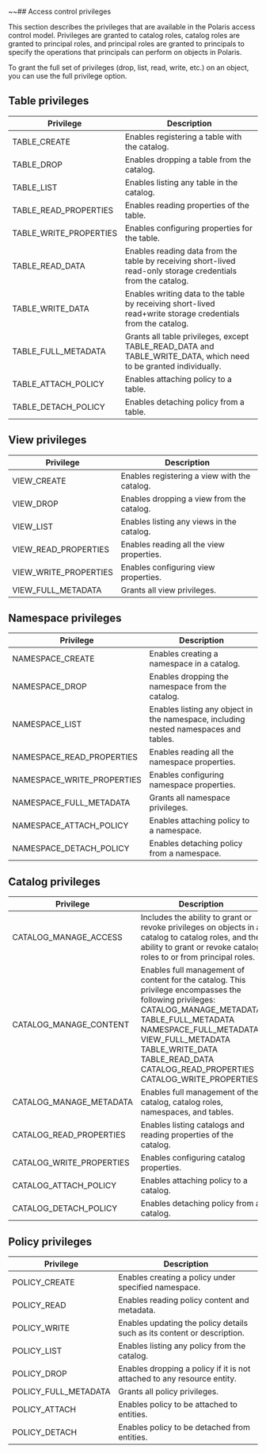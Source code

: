 ~~## Access control privileges

This section describes the privileges that are available in the Polaris access control model. Privileges are granted to catalog roles, catalog roles are granted to principal roles, and principal roles are granted to principals to specify the operations that principals can perform on objects in Polaris.

To grant the full set of privileges (drop, list, read, write, etc.) on an object, you can use the full privilege option.

## Table privileges

|  Privilege | 	Description |
| -- | -- |
| TABLE_CREATE |	Enables registering a table with the catalog. |
| TABLE_DROP |	Enables dropping a table from the catalog. |
| TABLE_LIST |	Enables listing any table in the catalog. |
| TABLE_READ_PROPERTIES |	Enables reading properties of the table. |
| TABLE_WRITE_PROPERTIES |	Enables configuring properties for the table. |
| TABLE_READ_DATA |	Enables reading data from the table by receiving short-lived read-only storage credentials from the catalog. |
| TABLE_WRITE_DATA |	Enables writing data to the table by receiving short-lived read+write storage credentials from the catalog. |
| TABLE_FULL_METADATA |	Grants all table privileges, except TABLE_READ_DATA and TABLE_WRITE_DATA, which need to be granted individually. |
| TABLE_ATTACH_POLICY |	Enables attaching policy to a table. |
| TABLE_DETACH_POLICY |	Enables detaching policy from a table. |

## View privileges 

| Privilege |	Description |
| -- | -- |
| VIEW_CREATE |	Enables registering a view with the catalog. |
| VIEW_DROP |	Enables dropping a view from the catalog. |
| VIEW_LIST |	Enables listing any views in the catalog. |
| VIEW_READ_PROPERTIES |	Enables reading all the view properties. |
| VIEW_WRITE_PROPERTIES |	Enables configuring view properties. |
| VIEW_FULL_METADATA |	Grants all view privileges. |

## Namespace privileges

| Privilege |	Description |
| -- | -- |
| NAMESPACE_CREATE |	Enables creating a namespace in a catalog. |
| NAMESPACE_DROP |	Enables dropping the namespace from the catalog. |
| NAMESPACE_LIST |	Enables listing any object in the namespace, including nested namespaces and tables. |
| NAMESPACE_READ_PROPERTIES |	Enables reading all the namespace properties. |
| NAMESPACE_WRITE_PROPERTIES |	Enables configuring namespace properties. |
| NAMESPACE_FULL_METADATA |	Grants all namespace privileges. |
| NAMESPACE_ATTACH_POLICY |	Enables attaching policy to a namespace. |
| NAMESPACE_DETACH_POLICY |	Enables detaching policy from a namespace. |

## Catalog privileges

| Privilege |	Description |
| -- | -- |
| CATALOG_MANAGE_ACCESS |	Includes the ability to grant or revoke privileges on objects in a catalog to catalog roles, and the ability to grant or revoke catalog roles to or from principal roles. |
| CATALOG_MANAGE_CONTENT |	Enables full management of content for the catalog. This privilege encompasses the following privileges:<br>CATALOG_MANAGE_METADATA<br>TABLE_FULL_METADATA<br>NAMESPACE_FULL_METADATA<br>VIEW_FULL_METADATA<br>TABLE_WRITE_DATA<br>TABLE_READ_DATA<br>CATALOG_READ_PROPERTIES<br>CATALOG_WRITE_PROPERTIES |
| CATALOG_MANAGE_METADATA |	Enables full management of the catalog, catalog roles, namespaces, and tables. |
| CATALOG_READ_PROPERTIES |	Enables listing catalogs and reading properties of the catalog. |
| CATALOG_WRITE_PROPERTIES |	Enables configuring catalog properties. |
| CATALOG_ATTACH_POLICY |	Enables attaching policy to a catalog. |
| CATALOG_DETACH_POLICY |	Enables detaching policy from a catalog. |

## Policy privileges

| Privilege |	Description |
| -- | -- |
| POLICY_CREATE |	Enables creating a policy under specified namespace. |
| POLICY_READ |	Enables reading policy content and metadata. |
| POLICY_WRITE |	Enables updating the policy details such as its content or description. |
| POLICY_LIST |	Enables listing any policy from the catalog. |
| POLICY_DROP |	Enables dropping a policy if it is not attached to any resource entity. |
| POLICY_FULL_METADATA |	Grants all policy privileges. |
| POLICY_ATTACH |	Enables policy to be attached to entities. |
| POLICY_DETACH |	Enables policy to be detached from entities. |~~
